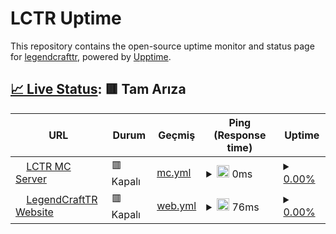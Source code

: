 # LCTR Uptime

This repository contains the open-source uptime monitor and status page for [legendcrafttr](https://legendcrafttr.github.io/uptime), powered by [Upptime](https://github.com/upptime/upptime).

## [📈 Live Status](https://demo.upptime.js.org): <!--live status--> **🟥 Tam Arıza**

<!--start: status pages-->
<!-- This summary is generated by Upptime (https://github.com/upptime/upptime) -->
<!-- Do not edit this manually, your changes will be overwritten -->
<!-- prettier-ignore -->
| URL | Durum | Geçmiş | Ping (Response time) | Uptime |
| --- | ------ | ------- | ------------- | ------ |
| <img alt="" src="https://icons.duckduckgo.com/ip3/null.ico" height="13"> [LCTR MC Server](mc.legendcrafttr.com) | 🟥 Kapalı | [mc.yml](https://github.com/legendcrafttr/uptime/commits/HEAD/history/mc.yml) | <details><summary><img alt="Ping grafiği" src="./graphs/mc/response-time-week.png" height="20"> 0ms</summary><br><a href="https://legendcrafttr.github.io/uptime/history/mc"><img alt="Ping (Response time) 183" src="https://img.shields.io/endpoint?url=https%3A%2F%2Fraw.githubusercontent.com%2Flegendcrafttr%2Fuptime%2FHEAD%2Fapi%2Fmc%2Fresponse-time.json"></a><br><a href="https://legendcrafttr.github.io/uptime/history/mc"><img alt="24-hour response time 0" src="https://img.shields.io/endpoint?url=https%3A%2F%2Fraw.githubusercontent.com%2Flegendcrafttr%2Fuptime%2FHEAD%2Fapi%2Fmc%2Fresponse-time-day.json"></a><br><a href="https://legendcrafttr.github.io/uptime/history/mc"><img alt="7-day response time 0" src="https://img.shields.io/endpoint?url=https%3A%2F%2Fraw.githubusercontent.com%2Flegendcrafttr%2Fuptime%2FHEAD%2Fapi%2Fmc%2Fresponse-time-week.json"></a><br><a href="https://legendcrafttr.github.io/uptime/history/mc"><img alt="30-day response time 188" src="https://img.shields.io/endpoint?url=https%3A%2F%2Fraw.githubusercontent.com%2Flegendcrafttr%2Fuptime%2FHEAD%2Fapi%2Fmc%2Fresponse-time-month.json"></a><br><a href="https://legendcrafttr.github.io/uptime/history/mc"><img alt="1-year response time 183" src="https://img.shields.io/endpoint?url=https%3A%2F%2Fraw.githubusercontent.com%2Flegendcrafttr%2Fuptime%2FHEAD%2Fapi%2Fmc%2Fresponse-time-year.json"></a></details> | <details><summary><a href="https://legendcrafttr.github.io/uptime/history/mc">0.00%</a></summary><a href="https://legendcrafttr.github.io/uptime/history/mc"><img alt="Uptime 57.56%" src="https://img.shields.io/endpoint?url=https%3A%2F%2Fraw.githubusercontent.com%2Flegendcrafttr%2Fuptime%2FHEAD%2Fapi%2Fmc%2Fuptime.json"></a><br><a href="https://legendcrafttr.github.io/uptime/history/mc"><img alt="24-hour uptime 0.00%" src="https://img.shields.io/endpoint?url=https%3A%2F%2Fraw.githubusercontent.com%2Flegendcrafttr%2Fuptime%2FHEAD%2Fapi%2Fmc%2Fuptime-day.json"></a><br><a href="https://legendcrafttr.github.io/uptime/history/mc"><img alt="7-day uptime 0.00%" src="https://img.shields.io/endpoint?url=https%3A%2F%2Fraw.githubusercontent.com%2Flegendcrafttr%2Fuptime%2FHEAD%2Fapi%2Fmc%2Fuptime-week.json"></a><br><a href="https://legendcrafttr.github.io/uptime/history/mc"><img alt="30-day uptime 34.35%" src="https://img.shields.io/endpoint?url=https%3A%2F%2Fraw.githubusercontent.com%2Flegendcrafttr%2Fuptime%2FHEAD%2Fapi%2Fmc%2Fuptime-month.json"></a><br><a href="https://legendcrafttr.github.io/uptime/history/mc"><img alt="1-year uptime 57.56%" src="https://img.shields.io/endpoint?url=https%3A%2F%2Fraw.githubusercontent.com%2Flegendcrafttr%2Fuptime%2FHEAD%2Fapi%2Fmc%2Fuptime-year.json"></a></details>
| <img alt="" src="https://icons.duckduckgo.com/ip3/legendcrafttr.com.ico" height="13"> [LegendCraftTR Website](https://legendcrafttr.com) | 🟥 Kapalı | [web.yml](https://github.com/legendcrafttr/uptime/commits/HEAD/history/web.yml) | <details><summary><img alt="Ping grafiği" src="./graphs/web/response-time-week.png" height="20"> 76ms</summary><br><a href="https://legendcrafttr.github.io/uptime/history/web"><img alt="Ping (Response time) 979" src="https://img.shields.io/endpoint?url=https%3A%2F%2Fraw.githubusercontent.com%2Flegendcrafttr%2Fuptime%2FHEAD%2Fapi%2Fweb%2Fresponse-time.json"></a><br><a href="https://legendcrafttr.github.io/uptime/history/web"><img alt="24-hour response time 60" src="https://img.shields.io/endpoint?url=https%3A%2F%2Fraw.githubusercontent.com%2Flegendcrafttr%2Fuptime%2FHEAD%2Fapi%2Fweb%2Fresponse-time-day.json"></a><br><a href="https://legendcrafttr.github.io/uptime/history/web"><img alt="7-day response time 76" src="https://img.shields.io/endpoint?url=https%3A%2F%2Fraw.githubusercontent.com%2Flegendcrafttr%2Fuptime%2FHEAD%2Fapi%2Fweb%2Fresponse-time-week.json"></a><br><a href="https://legendcrafttr.github.io/uptime/history/web"><img alt="30-day response time 73" src="https://img.shields.io/endpoint?url=https%3A%2F%2Fraw.githubusercontent.com%2Flegendcrafttr%2Fuptime%2FHEAD%2Fapi%2Fweb%2Fresponse-time-month.json"></a><br><a href="https://legendcrafttr.github.io/uptime/history/web"><img alt="1-year response time 979" src="https://img.shields.io/endpoint?url=https%3A%2F%2Fraw.githubusercontent.com%2Flegendcrafttr%2Fuptime%2FHEAD%2Fapi%2Fweb%2Fresponse-time-year.json"></a></details> | <details><summary><a href="https://legendcrafttr.github.io/uptime/history/web">0.00%</a></summary><a href="https://legendcrafttr.github.io/uptime/history/web"><img alt="Uptime 39.74%" src="https://img.shields.io/endpoint?url=https%3A%2F%2Fraw.githubusercontent.com%2Flegendcrafttr%2Fuptime%2FHEAD%2Fapi%2Fweb%2Fuptime.json"></a><br><a href="https://legendcrafttr.github.io/uptime/history/web"><img alt="24-hour uptime 0.00%" src="https://img.shields.io/endpoint?url=https%3A%2F%2Fraw.githubusercontent.com%2Flegendcrafttr%2Fuptime%2FHEAD%2Fapi%2Fweb%2Fuptime-day.json"></a><br><a href="https://legendcrafttr.github.io/uptime/history/web"><img alt="7-day uptime 0.00%" src="https://img.shields.io/endpoint?url=https%3A%2F%2Fraw.githubusercontent.com%2Flegendcrafttr%2Fuptime%2FHEAD%2Fapi%2Fweb%2Fuptime-week.json"></a><br><a href="https://legendcrafttr.github.io/uptime/history/web"><img alt="30-day uptime 1.38%" src="https://img.shields.io/endpoint?url=https%3A%2F%2Fraw.githubusercontent.com%2Flegendcrafttr%2Fuptime%2FHEAD%2Fapi%2Fweb%2Fuptime-month.json"></a><br><a href="https://legendcrafttr.github.io/uptime/history/web"><img alt="1-year uptime 39.74%" src="https://img.shields.io/endpoint?url=https%3A%2F%2Fraw.githubusercontent.com%2Flegendcrafttr%2Fuptime%2FHEAD%2Fapi%2Fweb%2Fuptime-year.json"></a></details>

<!--end: status pages-->

